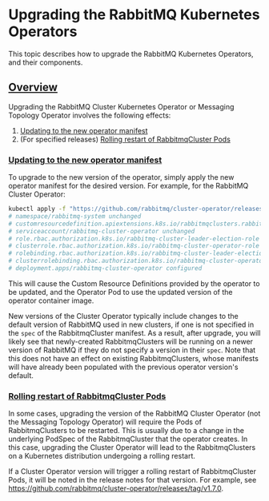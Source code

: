# Upgrading the RabbitMQ Kubernetes Operators

This topic describes how to upgrade the RabbitMQ Kubernetes Operators, and their components.

## <a id='overview' class='anchor' href='#overview'>Overview</a>

Upgrading the RabbitMQ Cluster Kubernetes Operator or Messaging Topology Operator involves
the following effects:

1. [Updating to the new operator manifest](#update-manifest)
2. (For specified releases) [Rolling restart of RabbitmqCluster Pods](#rolling-restart)

### <a id='update-manifest' class='anchor' href='#update-manifest'>Updating to the new operator manifest</a>

To upgrade to the new version of the operator, simply apply the new operator manifest for the desired version. For example,
for the RabbitMQ Cluster Operator:

```bash
kubectl apply -f "https://github.com/rabbitmq/cluster-operator/releases/latest/download/cluster-operator.yml"
# namespace/rabbitmq-system unchanged
# customresourcedefinition.apiextensions.k8s.io/rabbitmqclusters.rabbitmq.com configured
# serviceaccount/rabbitmq-cluster-operator unchanged
# role.rbac.authorization.k8s.io/rabbitmq-cluster-leader-election-role unchanged
# clusterrole.rbac.authorization.k8s.io/rabbitmq-cluster-operator-role unchanged
# rolebinding.rbac.authorization.k8s.io/rabbitmq-cluster-leader-election-rolebinding unchanged
# clusterrolebinding.rbac.authorization.k8s.io/rabbitmq-cluster-operator-rolebinding unchanged
# deployment.apps/rabbitmq-cluster-operator configured
```

This will cause the Custom Resource Definitions provided by the operator to be updated, and the Operator Pod to use the updated version
of the operator container image.

New versions of the Cluster Operator typically include changes to the default version of RabbitMQ used in new clusters, if one is not specified in the
`spec` of the RabbitmqCluster manifest. As a result, after upgrade, you will likely see that newly-created RabbitmqClusters will be running on a newer
version of RabbitMQ if they do not specify a version in their `spec`. Note that this does not have an effect on existing RabbitmqClusters, whose
manifests will have already been populated with the previous operator version's default.

### <a id='rolling-restart' class='anchor' href='#rolling-restart'>Rolling restart of RabbitmqCluster Pods</a>

In some cases, upgrading the version of the RabbitMQ Cluster Operator (not the Messaging Topology Operator) will require the Pods of RabbitmqClusters
to be restarted. This is usually due to a change in the underlying PodSpec of the RabbitmqCluster that the operator creates. In this case, upgrading the
Cluster Operator will lead to the RabbitmqClusters on a Kubernetes distribution undergoing a rolling restart.

If a Cluster Operator version will trigger a rolling restart of RabbitmqCluster Pods, it will be noted in the release notes for that version.
For example, see https://github.com/rabbitmq/cluster-operator/releases/tag/v1.7.0.
